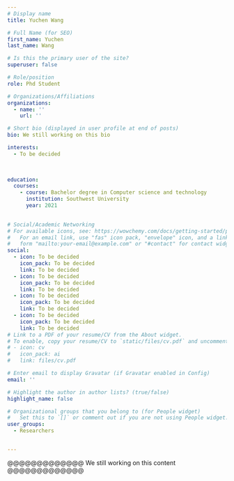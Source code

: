 ```yaml
---
# Display name
title: Yuchen Wang

# Full Name (for SEO)
first_name: Yuchen
last_name: Wang

# Is this the primary user of the site?
superuser: false

# Role/position
role: Phd Student

# Organizations/Affiliations
organizations:
  - name: ''
    url: ''

# Short bio (displayed in user profile at end of posts)
bio: We still working on this bio

interests:
  - To be decided
 
 

education:
  courses:
    - course: Bachelor degree in Computer science and technology
      institution: Southwest University
      year: 2021
    

# Social/Academic Networking
# For available icons, see: https://wowchemy.com/docs/getting-started/page-builder/#icons
#   For an email link, use "fas" icon pack, "envelope" icon, and a link in the
#   form "mailto:your-email@example.com" or "#contact" for contact widget.
social:
  - icon: To be decided
    icon_pack: To be decided
    link: To be decided
  - icon: To be decided
    icon_pack: To be decided
    link: To be decided
  - icon: To be decided
    icon_pack: To be decided
    link: To be decided
  - icon: To be decided
    icon_pack: To be decided
    link: To be decided
# Link to a PDF of your resume/CV from the About widget.
# To enable, copy your resume/CV to `static/files/cv.pdf` and uncomment the lines below.
# - icon: cv
#   icon_pack: ai
#   link: files/cv.pdf

# Enter email to display Gravatar (if Gravatar enabled in Config)
email: ''

# Highlight the author in author lists? (true/false)
highlight_name: false

# Organizational groups that you belong to (for People widget)
#   Set this to `[]` or comment out if you are not using People widget.
user_groups:
  - Researchers


---
```


@@@@@@@@@@@@@ We still working on this content @@@@@@@@@@@@@


